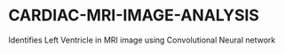 # CARDIAC-MRI-IMAGE-ANALYSIS
Identifies Left Ventricle in MRI image using Convolutional Neural network

